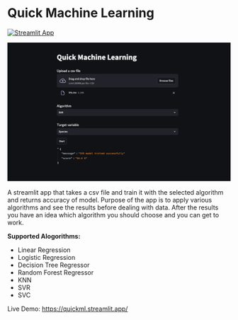 # Quick Machine Learning

[![Streamlit App](https://static.streamlit.io/badges/streamlit_badge_black_white.svg)](https://quickml.streamlit.app/)

<p align="center">
  <img src="/images/main_page.png"/>
</p>

A streamlit app that takes a csv file and train it with the selected algorithm and returns accuracy of model. Purpose of the app is to apply various algorithms and see the results before dealing with data. After the results you have an idea which algorithm you should choose and you can get to work.

<b> Supported Alogorithms: </b>

- Linear Regression
- Logistic Regression
- Decision Tree Regressor
- Random Forest Regressor
- KNN
- SVR
- SVC

Live Demo: https://quickml.streamlit.app/
